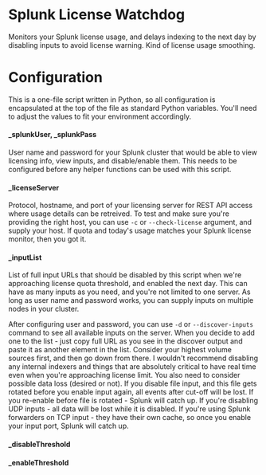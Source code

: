 # Splunk License Watchdog

Monitors your Splunk license usage, and delays indexing to the next day by disabling inputs to avoid license warning. Kind of license usage smoothing.

# Configuration

This is a one-file script written in Python, so all configuration is encapsulated at the top of the file as standard Python variables. You'll need to adjust the values to fit your environment accordingly.

#### _splunkUser, _splunkPass

User name and password for your Splunk cluster that would be able to view licensing info, view inputs, and disable/enable them. This needs to be configured before any helper functions can be used with this script.

#### _licenseServer

Protocol, hostname, and port of your licensing server for REST API access where usage details can be retreived. To test and make sure you're providing the right host, you can use `-c` or `--check-license` argument, and supply your host. If quota and today's usage matches your Splunk license monitor, then you got it.

#### _inputList

List of full input URLs that should be disabled by this script when we're approaching license quota threshold, and enabled the next day. This can have as many inputs as you need, and you're not limited to one server. As long as user name and password works, you can supply inputs on multiple nodes in your cluster.

After configuring user and password, you can use `-d` or `--discover-inputs` command to see all available inputs on the server. When you decide to add one to the list - just copy full URL as you see in the discover output and paste it as another element in the list. Consider your highest volume sources first, and then go down from there. I wouldn't recommend disabling any internal indexers and things that are absolutely critical to have real time even when you're approaching license limit. You also need to consider possible data loss (desired or not). If you disable file input, and this file gets rotated before you enable input again, all events after cut-off will be lost. If you re-enable before file is rotated - Splunk will catch up. If you're disabling UDP inputs - all data will be lost while it is disabled. If you're using Splunk forwarders on TCP input - they have their own cache, so once you enable your input port, Splunk will catch up.

#### _disableThreshold

#### _enableThreshold